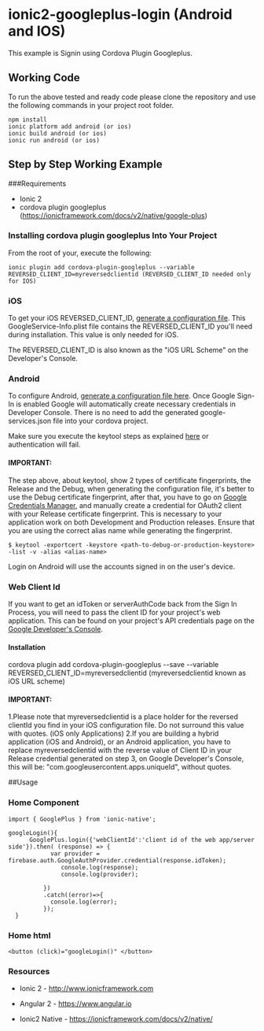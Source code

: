 # ionic2-googleplus-login (Android and IOS)
This example is Signin using Cordova Plugin Googleplus.

## Working Code
To run the above tested and ready code please clone the repository and use the following commands in your project root folder.

```
npm install 
ionic platform add android (or ios)
ionic build android (or ios)
ionic run android (or ios)
```

## Step by Step Working Example

###Requirements
* Ionic 2
* cordova plugin googleplus (https://ionicframework.com/docs/v2/native/google-plus)

### Installing cordova plugin googleplus Into Your Project
From the root of your, execute the following:

```
ionic plugin add cordova-plugin-googleplus --variable REVERSED_CLIENT_ID=myreversedclientid (REVERSED_CLIENT_ID needed only for IOS)
```

### iOS
To get your iOS REVERSED_CLIENT_ID, [generate a configuration file](https://developers.google.com/mobile/add?platform=ios&cntapi=signin). This GoogleService-Info.plist file contains the REVERSED_CLIENT_ID you'll need during installation. This value is only needed for iOS.

The REVERSED_CLIENT_ID is also known as the "iOS URL Scheme" on the Developer's Console.

### Android
To configure Android, [generate a configuration file here](https://developers.google.com/mobile/add?platform=android&cntapi=signin). Once Google Sign-In is enabled Google will automatically create necessary credentials in Developer Console. There is no need to add the generated google-services.json file into your cordova project.

Make sure you execute the keytool steps as explained [here](https://developers.google.com/android/guides/client-auth) or authentication will fail.

#### IMPORTANT:
The step above, about keytool, show 2 types of certificate fingerprints, the Release and the Debug, when generating the configuration
file, it's better to use the Debug certificate fingerprint, after that, you have to go on [Google Credentials Manager](https://console.developers.google.com/apis/credentials), and manually 
create a credential for OAuth2 client with your Release certificate fingerprint. This is necessary to your application work on both
Development and Production releases.
Ensure that you are using the correct alias name while generating the fingerprint.
```
$ keytool -exportcert -keystore <path-to-debug-or-production-keystore> -list -v -alias <alias-name>
```
Login on Android will use the accounts signed in on the user's device.

### Web Client Id
If you want to get an idToken or serverAuthCode back from the Sign In Process, you will need to pass the client ID for your project's
web application. This can be found on your project's API credentials page on the [Google Developer's Console](https://console.developers.google.com/).

#### Installation
cordova plugin add cordova-plugin-googleplus --save --variable REVERSED_CLIENT_ID=myreversedclientid (myreversedclientid known as iOS URL scheme)
#### IMPORTANT:
1.Please note that myreversedclientid is a place holder for the reversed clientId you find in your iOS configuration file. Do not surround this value with quotes. (iOS only Applications)
2.If you are building a hybrid application (iOS and Android), or an Android application, you have to replace myreversedclientid with the reverse value of Client ID in your Release credential generated on step 3, on Google Developer's Console, this will be: "com.googleusercontent.apps.uniqueId", without quotes.

##Usage

### Home Component
```
import { GooglePlus } from 'ionic-native';

googleLogin(){
      GooglePlus.login({'webClientId':'client id of the web app/server side'}).then( (response) => {
            var provider = firebase.auth.GoogleAuthProvider.credential(response.idToken);
               console.log(response);
               console.log(provider);

          })
          .catch((error)=>{
            console.log(error);
          });
  }
```

### Home html
```
<button (click)="googleLogin()" </button>
```

### Resources

* Ionic 2 - http://www.ionicframework.com

* Angular 2 - https://www.angular.io

* Ionic2 Native - https://ionicframework.com/docs/v2/native/














